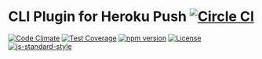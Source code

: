 CLI Plugin for Heroku Push [![Circle CI](https://circleci.com/gh/heroku/heroku-cli-build.svg?style=svg)](https://circleci.com/gh/heroku/heroku-cli-build)
===========

[![Code Climate](https://codeclimate.com/github/heroku/heroku-cli-build/badges/gpa.svg)](https://codeclimate.com/github/heroku/heroku-cli-build)
[![Test Coverage](https://codeclimate.com/github/heroku/heroku-cli-build/badges/coverage.svg)](https://codeclimate.com/github/heroku/heroku-cli-build/coverage)
[![npm version](https://badge.fury.io/js/heroku-cli-build.svg)](https://badge.fury.io/js/heroku-cli-build)
[![License](https://img.shields.io/github/license/heroku/heroku-cli-build.svg)](https://github.com/heroku/heroku-cli-build/blob/master/LICENSE)
[![js-standard-style](https://cdn.rawgit.com/feross/standard/master/badge.svg)](https://github.com/feross/standard)

